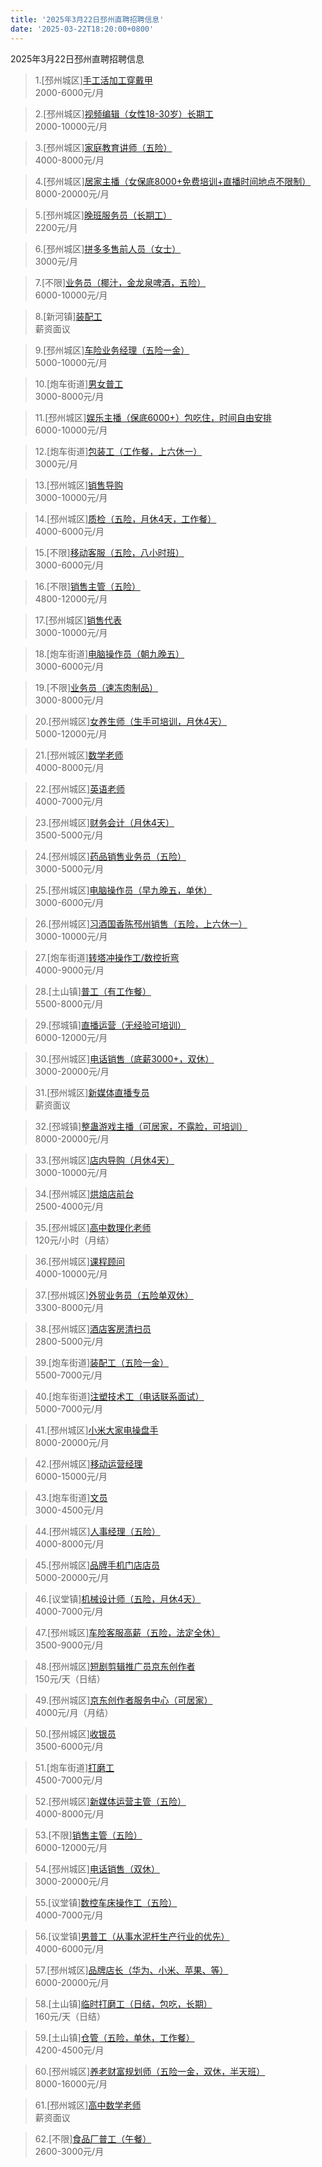 ```yaml
---
title: '2025年3月22日邳州直聘招聘信息'
date: '2025-03-22T18:20:00+0800'
---
```

2025年3月22日邳州直聘招聘信息
<!--more-->
>1.[邳州城区][手工活加工穿戴甲](https://www.pizhouzhipin.com/job/38683)<br>
>2000-6000元/月

>2.[邳州城区][视频编辑（女性18-30岁）长期工](https://www.pizhouzhipin.com/job/37420)<br>
>2000-10000元/月

>3.[邳州城区][家庭教育讲师（五险）](https://www.pizhouzhipin.com/job/32088)<br>
>4000-8000元/月

>4.[邳州城区][居家主播（女保底8000+免费培训+直播时间地点不限制）](https://www.pizhouzhipin.com/job/38690)<br>
>8000-20000元/月

>5.[邳州城区][晚班服务员（长期工）](https://www.pizhouzhipin.com/job/37198)<br>
>2200元/月

>6.[邳州城区][拼多多售前人员（女士）](https://www.pizhouzhipin.com/job/39529)<br>
>3000元/月

>7.[不限][业务员（椰汁，金龙泉啤酒，五险）](https://www.pizhouzhipin.com/job/39771)<br>
>6000-10000元/月

>8.[新河镇][装配工](https://www.pizhouzhipin.com/job/31436)<br>
>薪资面议

>9.[邳州城区][车险业务经理（五险一金）](https://www.pizhouzhipin.com/job/21289)<br>
>5000-10000元/月

>10.[炮车街道][男女普工](https://www.pizhouzhipin.com/job/39432)<br>
>3000-8000元/月

>11.[邳州城区][娱乐主播（保底6000+）包吃住，时间自由安排](https://www.pizhouzhipin.com/job/32908)<br>
>6000-10000元/月

>12.[炮车街道][包装工（工作餐，上六休一）](https://www.pizhouzhipin.com/job/36115)<br>
>3000元/月

>13.[邳州城区][销售导购](https://www.pizhouzhipin.com/job/39666)<br>
>3000-10000元/月

>14.[邳州城区][质检（五险，月休4天，工作餐）](https://www.pizhouzhipin.com/job/25419)<br>
>4000-6000元/月

>15.[不限][移动客服（五险，八小时班）](https://www.pizhouzhipin.com/job/39066)<br>
>3000-6000元/月

>16.[不限][销售主管（五险）](https://www.pizhouzhipin.com/job/38467)<br>
>4800-12000元/月

>17.[邳州城区][销售代表](https://www.pizhouzhipin.com/job/36330)<br>
>3000-10000元/月

>18.[炮车街道][电脑操作员（朝九晚五）](https://www.pizhouzhipin.com/job/36357)<br>
>3000-6000元/月

>19.[不限][业务员（速冻肉制品）](https://www.pizhouzhipin.com/job/36964)<br>
>3000-8000元/月

>20.[邳州城区][女养生师（生手可培训，月休4天）](https://www.pizhouzhipin.com/job/14195)<br>
>5000-12000元/月

>21.[邳州城区][数学老师](https://www.pizhouzhipin.com/job/39463)<br>
>4000-8000元/月

>22.[邳州城区][英语老师](https://www.pizhouzhipin.com/job/39464)<br>
>4000-7000元/月

>23.[邳州城区][财务会计（月休4天）](https://www.pizhouzhipin.com/job/26963)<br>
>3500-5000元/月

>24.[邳州城区][药品销售业务员（五险）](https://www.pizhouzhipin.com/job/39439)<br>
>3000-5000元/月

>25.[邳州城区][电脑操作员（早九晚五，单休）](https://www.pizhouzhipin.com/job/37073)<br>
>3000-6000元/月

>26.[邳州城区][习酒国香陈邳州销售（五险，上六休一）](https://www.pizhouzhipin.com/job/37267)<br>
>3000-10000元/月

>27.[炮车街道][转塔冲操作工/数控折弯](https://www.pizhouzhipin.com/job/39878)<br>
>4000-9000元/月

>28.[土山镇][普工（有工作餐）](https://www.pizhouzhipin.com/job/30790)<br>
>5500-8000元/月

>29.[邳城镇][直播运营（无经验可培训）](https://www.pizhouzhipin.com/job/39640)<br>
>6000-12000元/月

>30.[邳州城区][电话销售（底薪3000+，双休）](https://www.pizhouzhipin.com/job/36636)<br>
>3000-20000元/月

>31.[邳州城区][新媒体直播专员](https://www.pizhouzhipin.com/job/38590)<br>
>薪资面议

>32.[邳城镇][整蛊游戏主播（可居家，不露脸，可培训）](https://www.pizhouzhipin.com/job/39639)<br>
>8000-20000元/月

>33.[邳州城区][店内导购（月休4天）](https://www.pizhouzhipin.com/job/39265)<br>
>3000-10000元/月

>34.[邳州城区][烘焙店前台](https://www.pizhouzhipin.com/job/37941)<br>
>2500-4000元/月

>35.[邳州城区][高中数理化老师](https://www.pizhouzhipin.com/job/39906)<br>
>120元/小时（月结）

>36.[邳州城区][课程顾问](https://www.pizhouzhipin.com/job/39894)<br>
>4000-10000元/月

>37.[邳州城区][外贸业务员（五险单双休）](https://www.pizhouzhipin.com/job/38450)<br>
>3300-8000元/月

>38.[邳州城区][酒店客房清扫员](https://www.pizhouzhipin.com/job/32047)<br>
>2800-5000元/月

>39.[炮车街道][装配工（五险一金）](https://www.pizhouzhipin.com/job/39128)<br>
>5500-7000元/月

>40.[炮车街道][注塑技术工（电话联系面试）](https://www.pizhouzhipin.com/job/34897)<br>
>5000-7000元/月

>41.[邳州城区][小米大家电操盘手](https://www.pizhouzhipin.com/job/39855)<br>
>8000-20000元/月

>42.[邳州城区][移动运营经理](https://www.pizhouzhipin.com/job/39857)<br>
>6000-15000元/月

>43.[炮车街道][文员](https://www.pizhouzhipin.com/job/29459)<br>
>3000-4500元/月

>44.[邳州城区][人事经理（五险）](https://www.pizhouzhipin.com/job/39563)<br>
>4000-8000元/月

>45.[邳州城区][品牌手机门店店员](https://www.pizhouzhipin.com/job/39858)<br>
>5000-20000元/月

>46.[议堂镇][机械设计师（五险，月休4天）](https://www.pizhouzhipin.com/job/26018)<br>
>4000-7000元/月

>47.[邳州城区][车险客服高薪（五险，法定全休）](https://www.pizhouzhipin.com/job/30882)<br>
>3500-9000元/月

>48.[邳州城区][短剧剪辑推广员京东创作者](https://www.pizhouzhipin.com/job/39622)<br>
>150元/天（日结）

>49.[邳州城区][京东创作者服务中心（可居家）](https://www.pizhouzhipin.com/job/39727)<br>
>4000元/月（月结）

>50.[邳州城区][收银员](https://www.pizhouzhipin.com/job/32679)<br>
>3500-6000元/月

>51.[炮车街道][打磨工](https://www.pizhouzhipin.com/job/38701)<br>
>4500-7000元/月

>52.[邳州城区][新媒体运营主管（五险）](https://www.pizhouzhipin.com/job/10931)<br>
>4000-8000元/月

>53.[不限][销售主管（五险）](https://www.pizhouzhipin.com/job/37715)<br>
>6000-12000元/月

>54.[邳州城区][电话销售（双休）](https://www.pizhouzhipin.com/job/5652)<br>
>3000-20000元/月

>55.[议堂镇][数控车床操作工（五险）](https://www.pizhouzhipin.com/job/31247)<br>
>4000-7000元/月

>56.[议堂镇][男普工（从事水泥杆生产行业的优先）](https://www.pizhouzhipin.com/job/35985)<br>
>4000-6000元/月

>57.[邳州城区][品牌店长（华为、小米、苹果、等）](https://www.pizhouzhipin.com/job/39856)<br>
>6000-20000元/月

>58.[土山镇][临时打磨工（日结，包吃，长期）](https://www.pizhouzhipin.com/job/24386)<br>
>160元/天（日结）

>59.[土山镇][仓管（五险，单休，工作餐）](https://www.pizhouzhipin.com/job/35493)<br>
>4200-4500元/月

>60.[邳州城区][养老财富规划师（五险一金，双休，半天班）](https://www.pizhouzhipin.com/job/34809)<br>
>8000-16000元/月

>61.[邳州城区][高中数学老师](https://www.pizhouzhipin.com/job/39883)<br>
>薪资面议

>62.[不限][食品厂普工（午餐）](https://www.pizhouzhipin.com/job/38422)<br>
>2600-3000元/月

